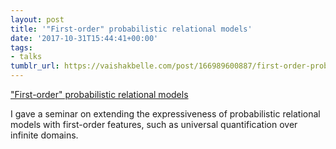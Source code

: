 ```yaml
---
layout: post
title: '"First-order" probabilistic relational models'
date: '2017-10-31T15:44:41+00:00'
tags:
- talks
tumblr_url: https://vaishakbelle.com/post/166989600887/first-order-probabilistic-relational-models
---
```

["First-order" probabilistic relational models](http://wcms.inf.ed.ac.uk/lfcs/events/lfcs-seminar-vaishak-belle)  

I gave a seminar on extending the expressiveness of probabilistic relational models with first-order features, such as universal quantification over infinite domains.

